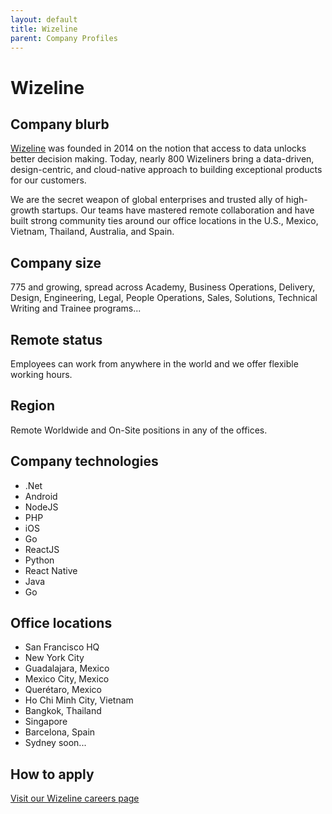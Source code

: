 ```yaml
---
layout: default
title: Wizeline
parent: Company Profiles
---
```


# Wizeline

## Company blurb

[Wizeline](https://www.wizeline.com/) was founded in 2014 on the notion that access to data unlocks better decision making. Today, nearly 800 Wizeliners bring a data-driven, design-centric, and cloud-native approach to building exceptional products for our customers.

We are the secret weapon of global enterprises and trusted ally of high-growth startups. Our teams have mastered remote collaboration and have built strong community ties around our office locations in the U.S., Mexico, Vietnam, Thailand, Australia, and Spain.

## Company size

775 and growing, spread across Academy, Business Operations, Delivery, Design, Engineering, Legal, People Operations, Sales, Solutions, Technical Writing and Trainee programs...

## Remote status

Employees can work from anywhere in the world and we offer flexible working hours.

## Region

Remote Worldwide and On-Site positions in any of the offices.

## Company technologies

- .Net
- Android
- NodeJS
- PHP
- iOS
- Go
- ReactJS
- Python
- React Native
- Java
- Go


## Office locations

- San Francisco HQ
- New York City
- Guadalajara, Mexico
- Mexico City, Mexico
- Querétaro, Mexico
- Ho Chi Minh City, Vietnam
- Bangkok, Thailand
- Singapore
- Barcelona, Spain
- Sydney soon...

## How to apply

[Visit our Wizeline careers page](https://www.wizeline.com/careers/open-roles/)
